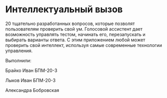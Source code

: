 # Интеллектуальный вызов

20 тщательно разработанных вопросов, которые позволят пользователям проверить свой ум. Голосовой ассистент дает возможность управлять тестом, начинать его, перезапускать и выбирать варианты ответа. С этим приложением любой может проверить свой интеллект, используя самые современные технологии управления.

Выполнили:

Брайко Иван БПМ-20-3

Лыков Иван БПМ-20-3

Александра Бобровская
